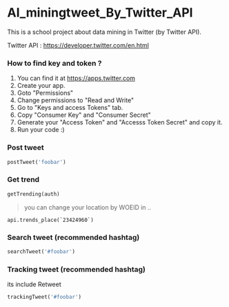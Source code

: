# AI_miningtweet_By_Twitter_API

This is a school project about data mining in Twitter (by Twitter API).

Twitter API : https://developer.twitter.com/en.html


### How to find key and token ?
1. You can find it at https://apps.twitter.com
2. Create your app.
3. Goto "Permissions"
4. Change permissions to "Read and Write"
5. Go to "Keys and access Tokens" tab.
6. Copy "Consumer Key" and "Consumer Secret"
7. Generate your "Access Token" and "Accesss Token Secret" and copy it.
8. Run your code :)

### Post tweet
```python
postTweet('foobar')
```

### Get trend
```python
getTrending(auth)
```
>you can change your location by WOEID in ..
```
api.trends_place(`23424960`)
```

### Search tweet (recommended hashtag)
```python
searchTweet('#foobar')
```

### Tracking tweet (recommended hashtag)
its include Retweet
```python
trackingTweet('#foobar')
```

